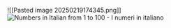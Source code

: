 ![[Pasted image 20250219174345.png]]![Numbers in Italian from 1 to 100 - I numeri in italiano](https://www.woodwarditalian.com/wp-content/uploads/2016/03/numbers-in-italian.gif)